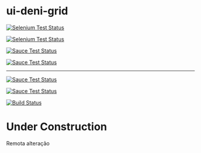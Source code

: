 # ui-deni-grid

[![Selenium Test Status](https://saucelabs.com/browser-matrix/nggrid.svg)](https://saucelabs.com/u/nggrid)

[![Selenium Test Status](https://saucelabs.com/browser-matrix/ui-deni-grid.svg)](https://saucelabs.com/u/ui-deni-grid)

[![Sauce Test Status](https://saucelabs.com/browser-matrix/ui-deni-grid.svg)](https://saucelabs.com/u/ui-deni-grid)

[![Sauce Test Status](https://saucelabs.com/browser-matrix/ui-deni-grid.svg)](https://saucelabs.com/u/ui-deni-grid)

---------

<a href="https://saucelabs.com/u/denimar">
  <img src="https://saucelabs.com/buildstatus/denimar" alt="Sauce Test Status"/>
</a>

[![Sauce Test Status](https://saucelabs.com/buildstatus/denimar)](https://saucelabs.com/u/denimar)

[![Build Status](https://travis-ci.org/denimar/ui-deni-grid.svg?branch=master)](https://travis-ci.org/denimar/ui-deni-grid)

# Under Construction

Remota alteração
